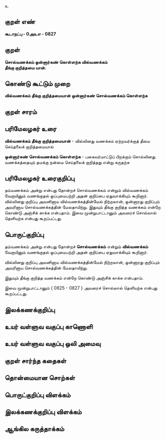 உ

## குறள் எண் 

**கூடாநட்பு - 0அஉஎ - 0827**

## குறள் 

**சொல்வணக்கம் ஒன்னார்கண் கொள்ளற்க வில்வணக்கம்  
தீங்கு குறித்தமை யான்.**

## கொண்டு கூட்டும் முறை

**வில்வணக்கம் தீங்கு குறித்தமையான் ஒன்னார்கண் சொல்வணக்கம் கொள்ளற்க**

## குறள் சாரம் 


## பரிமேலழகர் உரை

**வில்வணக்கம் தீங்கு குறித்தமையான்** - வில்லினது வணக்கம் ஏற்றவர்க்குத் தீமை செய்தலைக் குறித்தமையால் 

**ஒன்னார்கண் சொல்வணக்கம் கொள்ளற்க** - பகைவர்மாட்டுப் பிறக்கும் சொல்லினது வணக்கத்தையும் தமக்கு நன்மை செய்தலைக் குறித்தது என்று கருதற்க 

## பரிமேலழகர் உரைகுறிப்பு   

தம்வணக்கம் அன்று என்பது தோன்றச் சொல்வணக்கம் என்றும் வில்வணக்கம் வேறாயினும் வணங்குதல் ஒப்புமைபற்றி அதன் குறிப்பை ஏதுவாக்கியும் கூறினார். வில்லினது குறிப்பு அவனினாய வில்வணக்கத்தின்மேல் நிற்றலான், ஒன்னாரது குறிப்பும் அவரினாய சொல்வணக்கத்தின் மேலதாயிற்று. இதுவும் தீங்கு குறித்த வணக்கம் என்றே கொண்டு அஞ்சிக் காக்க என்பதாம். இவை மூன்றுபாட்டானும் அவரைச் சொல்லால் தெளியற்க என்பது கூறப்பட்டது.

## பொருட்குறிப்பு 

தம்வணக்கம் அன்று என்பது தோன்றச் **சொல்வணக்கம்** என்றும் **வில்வணக்கம்** வேறாயினும் வணங்குதல் ஒப்புமைபற்றி அதன் குறிப்பை ஏதுவாக்கியும் கூறினார். 

வில்லினது குறிப்பு அவனினாய வில்வணக்கத்தின்மேல் நிற்றலான், ஒன்னாரது குறிப்பும் அவரினாய சொல்வணக்கத்தின் மேலதாயிற்று. 

இதுவும் தீங்கு குறித்த வணக்கம் என்றே கொண்டு அஞ்சிக் காக்க என்பதாம். 

இவை மூன்றுபாட்டானும் { 0825 - 0827 } அவரைச் சொல்லால் தெளியற்க என்பது கூறப்பட்டது.

## இலக்கணக்குறிப்பு  


## உயர் வள்ளுவ வகுப்பு காணொளி


## உயர் வள்ளுவ வகுப்பு ஒலி அமைவு 

 
## குறள் சார்ந்த கதைகள் 


## தொன்மையான சொற்கள்


## பொருட்குறிப்பு விளக்கம்


## இலக்கணக்குறிப்பு விளக்கம்


## ஆங்கில கருத்தாக்கம் 


